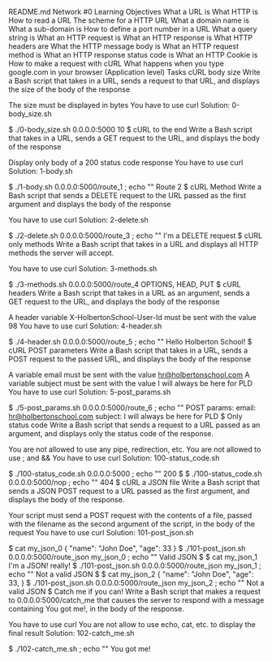 README.md
Network #0
Learning Objectives
What a URL is
What HTTP is
How to read a URL
The scheme for a HTTP URL
What a domain name is
What a sub-domain is
How to define a port number in a URL
What a query string is
What an HTTP request is
What an HTTP response is
What HTTP headers are
What the HTTP message body is
What an HTTP request method is
What an HTTP response status code is
What an HTTP Cookie is
How to make a request with cURL
What happens when you type google.com in your browser (Application level)
Tasks
cURL body size
Write a Bash script that takes in a URL, sends a request to that URL, and displays the size of the body of the response

The size must be displayed in bytes
You have to use curl
Solution: 0-body_size.sh

$ ./0-body_size.sh 0.0.0.0:5000
10
$
cURL to the end
Write a Bash script that takes in a URL, sends a GET request to the URL, and displays the body of the response

Display only body of a 200 status code response
You have to use curl
Solution: 1-body.sh

$ ./1-body.sh 0.0.0.0:5000/route_1 ; echo ""
Route 2
$
cURL Method
Write a Bash script that sends a DELETE request to the URL passed as the first argument and displays the body of the response

You have to use curl
Solution: 2-delete.sh

$ ./2-delete.sh 0.0.0.0:5000/route_3 ; echo ""
I'm a DELETE request
$
cURL only methods
Write a Bash script that takes in a URL and displays all HTTP methods the server will accept.

You have to use curl
Solution: 3-methods.sh

$ ./3-methods.sh 0.0.0.0:5000/route_4
OPTIONS, HEAD, PUT
$
cURL headers
Write a Bash script that takes in a URL as an argument, sends a GET request to the URL, and displays the body of the response

A header variable X-HolbertonSchool-User-Id must be sent with the value 98
You have to use curl
Solution: 4-header.sh

$ ./4-header.sh 0.0.0.0:5000/route_5 ; echo ""
Hello Holberton School!
$
cURL POST parameters
Write a Bash script that takes in a URL, sends a POST request to the passed URL, and displays the body of the response

A variable email must be sent with the value hr@holbertonschool.com
A variable subject must be sent with the value I will always be here for PLD
You have to use curl
Solution: 5-post_params.sh

$ ./5-post_params.sh 0.0.0.0:5000/route_6 ; echo ""
POST params:
    email: hr@holbertonschool.com
    subject: I will always be here for PLD
$
Only status code
Write a Bash script that sends a request to a URL passed as an argument, and displays only the status code of the response.

You are not allowed to use any pipe, redirection, etc.
You are not allowed to use ; and &&
You have to use curl
Solution: 100-status_code.sh

$ ./100-status_code.sh 0.0.0.0:5000 ; echo ""
200
$ 
$ ./100-status_code.sh 0.0.0.0:5000/nop ; echo ""
404
$
cURL a JSON file
Write a Bash script that sends a JSON POST request to a URL passed as the first argument, and displays the body of the response.

Your script must send a POST request with the contents of a file, passed with the filename as the second argument of the script, in the body of the request
You have to use curl
Solution: 101-post_json.sh

$ cat my_json_0
{
    "name": "John Doe",
    "age": 33
}
$ ./101-post_json.sh 0.0.0.0:5000/route_json my_json_0 ; echo ""
Valid JSON
$ 
$ cat my_json_1
I'm a JSON! really!
$ ./101-post_json.sh 0.0.0.0:5000/route_json my_json_1 ; echo ""
Not a valid JSON
$ 
$ cat my_json_2
{
    "name": "John Doe",
    "age": 33,
}
$ ./101-post_json.sh 0.0.0.0:5000/route_json my_json_2 ; echo ""
Not a valid JSON
$
Catch me if you can!
Write a Bash script that makes a request to 0.0.0.0:5000/catch_me that causes the server to respond with a message containing You got me!, in the body of the response.

You have to use curl
You are not allow to use echo, cat, etc. to display the final result
Solution: 102-catch_me.sh

$ ./102-catch_me.sh ; echo ""
You got me!
